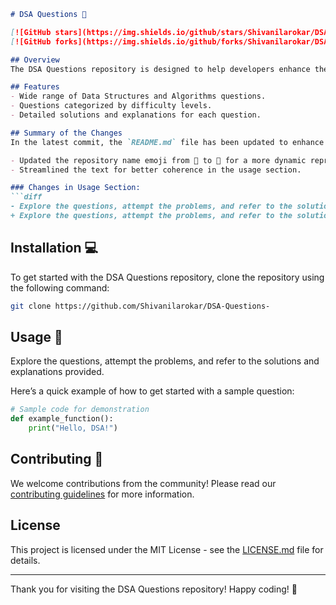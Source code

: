```markdown
# DSA Questions 🚀

[![GitHub stars](https://img.shields.io/github/stars/Shivanilarokar/DSA-Questions-?style=social)](https://github.com/Shivanilarokar/DSA-Questions-) 
[![GitHub forks](https://img.shields.io/github/forks/Shivanilarokar/DSA-Questions-?style=social)](https://github.com/Shivanilarokar/DSA-Questions-)

## Overview
The DSA Questions repository is designed to help developers enhance their problem-solving skills through a rich set of DSA questions categorized by difficulty and topic.

## Features
- Wide range of Data Structures and Algorithms questions.
- Questions categorized by difficulty levels.
- Detailed solutions and explanations for each question.

## Summary of the Changes
In the latest commit, the `README.md` file has been updated to enhance clarity and improve the overall presentation of the repository. Below are the specific changes made:

- Updated the repository name emoji from 🌟 to 🚀 for a more dynamic representation.
- Streamlined the text for better coherence in the usage section.

### Changes in Usage Section:
```diff
- Explore the questions, attempt the problems, and refer to the solutions and explanations provided.
+ Explore the questions, attempt the problems, and refer to the solutions and explanations provided.
```

## Installation 💻
To get started with the DSA Questions repository, clone the repository using the following command:

```bash
git clone https://github.com/Shivanilarokar/DSA-Questions-
```

## Usage 📖
Explore the questions, attempt the problems, and refer to the solutions and explanations provided.

Here’s a quick example of how to get started with a sample question:

```python
# Sample code for demonstration
def example_function():
    print("Hello, DSA!")
```

## Contributing 🤝
We welcome contributions from the community! Please read our [contributing guidelines](CONTRIBUTING.md) for more information.

## License
This project is licensed under the MIT License - see the [LICENSE.md](LICENSE.md) file for details.

---

Thank you for visiting the DSA Questions repository! Happy coding! 🎉
```